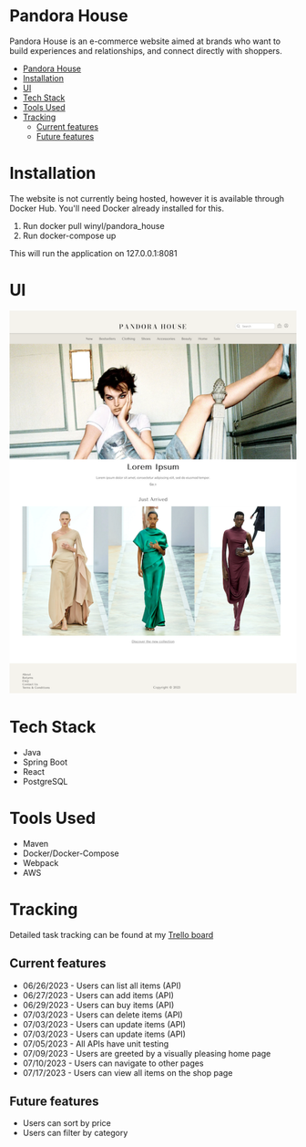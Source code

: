 # Pandora House
Pandora House is an e-commerce website aimed at brands who want to  build experiences and relationships, and connect directly with shoppers.

- [Pandora House](#pandora-house)
- [Installation](#installation)
- [UI](#ui)
- [Tech Stack](#tech-stack)
- [Tools Used](#tools-used)
- [Tracking](#tracking)
  - [Current features](#current-features)
  - [Future features](#future-features)

# Installation
The website is not currently being hosted, however it is available through Docker Hub.
You'll need Docker already installed for this.

1. Run docker pull winyl/pandora_house
2. Run docker-compose up
  
This will run the application on 127.0.0.1:8081

# UI
![Home Page Image](docs/assets/home_page_image.png)

# Tech Stack
* Java
* Spring Boot
* React
* PostgreSQL

# Tools Used
* Maven
* Docker/Docker-Compose
* Webpack
* AWS

# Tracking
Detailed task tracking can be found at my [Trello board](https://trello.com/b/vq6zZiD2/pandora-house)

## Current features
- 06/26/2023 - Users can list all items (API)
- 06/27/2023 - Users can add items (API)
- 06/29/2023 - Users can buy items (API)
- 07/03/2023 - Users can delete items (API)
- 07/03/2023 - Users can update items (API)
- 07/03/2023 - Users can update items (API)
- 07/05/2023 - All APIs have unit testing
- 07/09/2023 - Users are greeted by a visually pleasing home page
- 07/10/2023 - Users can navigate to other pages
- 07/17/2023 - Users can view all items on the shop page

## Future features

- Users can sort by price
- Users can filter by category

